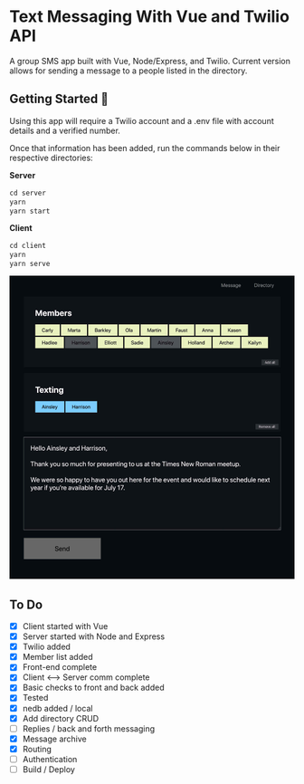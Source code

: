 # Text Messaging With Vue and Twilio API

A group SMS app built with Vue, Node/Express, and Twilio. Current version allows for sending a message to a people listed in the directory.

## Getting Started 📱

Using this app will require a Twilio account and a .env file with account details and a verified number.

Once that information has been added, run the commands below in their respective directories:

**Server**

```
cd server
yarn
yarn start
```

**Client**

```
cd client
yarn
yarn serve
```

![Screenshot - Vue Text App](/Screenshot.jpg)


## To Do

- [x] Client started with Vue
- [x] Server started with Node and Express
- [x] Twilio added
- [x] Member list added
- [x] Front-end complete
- [x] Client <—> Server comm complete
- [x] Basic checks to front and back added
- [x] Tested
- [x] nedb added / local
- [x] Add directory CRUD
- [ ] Replies / back and forth messaging
- [x] Message archive
- [x] Routing
- [ ] Authentication
- [ ] Build / Deploy
